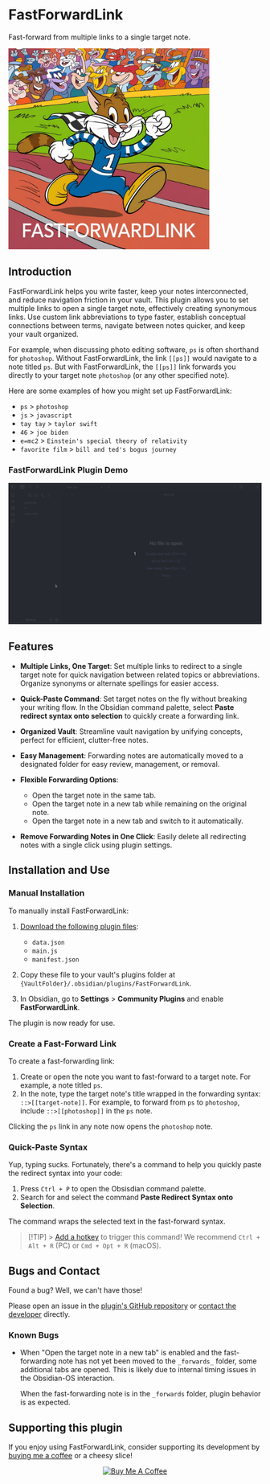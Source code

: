 # FastForwardLink

Fast-forward from multiple links to a single target note.

 <img src="fastforwardlink.jpeg" alt="Girl in a jacket" width="400">

## Introduction

FastForwardLink helps you write faster, keep your notes interconnected, and reduce navigation friction in your vault. This plugin allows you to set multiple links to open a single target note, effectively creating synonymous links. Use custom link abbreviations to type faster, establish conceptual connections between terms, navigate between notes quicker, and keep your vault organized.

For example, when discussing photo editing software, `ps` is often shorthand for `photoshop`. Without FastForwardLink, the link `[[ps]]` would navigate to a note titled `ps`. But with FastForwardLink, the `[[ps]]` link forwards you directly to your target note `photoshop` (or any other specified note).

Here are some examples of how you might set up FastForwardLink:

-   `ps` > `photoshop`
-   `js` > `javascript`
-   `tay tay` > `taylor swift`
-   `46` > `joe biden`
-   `e=mc2` > `Einstein's special theory of relativity`
-   `favorite film` > `bill and ted's bogus journey`

### FastForwardLink Plugin Demo

![demo](./plugin_demo.gif)

## Features

-   **Multiple Links, One Target**: Set multiple links to redirect to a single target note for quick navigation between related topics or abbreviations. Organize synonyms or alternate spellings for easier access.

-   **Quick-Paste Command**: Set target notes on the fly without breaking your writing flow. In the Obsidian command palette, select **Paste redirect syntax onto selection** to quickly create a forwarding link.

-   **Organized Vault**: Streamline vault navigation by unifying concepts, perfect for efficient, clutter-free notes.

-   **Easy Management**: Forwarding notes are automatically moved to a designated folder for easy review, management, or removal.

-   **Flexible Forwarding Options**:

    -   Open the target note in the same tab.
    -   Open the target note in a new tab while remaining on the original note.
    -   Open the target note in a new tab and switch to it automatically.

-   **Remove Forwarding Notes in One Click**: Easily delete all redirecting notes with a single click using plugin settings.

## Installation and Use

### Manual Installation

To manually install FastForwardLink:

1. [Download the following plugin files](https://github.com/IdanLib/ObsidianFastForwardLinkPlugin):

    - `data.json`
    - `main.js`
    - `manifest.json`

2. Copy these file to your vault's plugins folder at `{VaultFolder}/.obsidian/plugins/FastForwardLink`.
3. In Obsidian, go to **Settings** > **Community Plugins** and enable **FastForwardLink**.

The plugin is now ready for use.

### Create a Fast-Forward Link

To create a fast-forwarding link:

1. Create or open the note you want to fast-forward to a target note. For example, a note titled `ps`.
2. In the note, type the target note's title wrapped in the forwarding syntax: `::>[[target-note]]`. For example, to forward from `ps` to `photoshop`, include `::>[[photoshop]]` in the `ps` note.

Clicking the `ps` link in any note now opens the `photoshop` note.

### Quick-Paste Syntax

Yup, typing sucks. Fortunately, there's a command to help you quickly paste the redirect syntax into your code:

1. Press `Ctrl + P` to open the Obsisdian command palette.
2. Search for and select the command **Paste Redirect Syntax onto Selection**.

The command wraps the selected text in the fast-forward syntax.

> [!TIP] > [Add a hotkey](https://help.obsidian.md/User+interface/Hotkeys#Setting+hotkeys) to trigger this command! We recommend `Ctrl + Alt + R` (PC) or `Cmd + Opt + R` (macOS).

## Bugs and Contact

Found a bug? Well, we can't have those!

Please open an issue in the [plugin's GitHub repository](https://github.com/IdanLib/ObsidianFastForwardLinkPlugin) or [contact the developer](mailto:idanlib@gmail.com) directly.

### Known Bugs

-   When "Open the target note in a new tab" is enabled and the fast-forwarding note has not yet been moved to the `_forwards_` folder, some additional tabs are opened. This is likely due to internal timing issues in the Obsidian-OS interaction.

    When the fast-forwarding note is in the `_forwards` folder, plugin behavior is as expected.

## Supporting this plugin

If you enjoy using FastForwardLink, consider supporting its development by [buying me a coffee](https://www.buymeacoffee.com/idanlib) or a cheesy slice!

<div style="text-align: center;">
<a href="https://www.buymeacoffee.com/idanlib" target="_blank"><img src="https://cdn.buymeacoffee.com/buttons/v2/default-yellow.png" alt="Buy Me A Coffee" style="height: 60px !important;width: 217px !important;" ></a>
</div>
